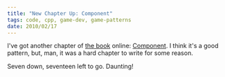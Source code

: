 ```yaml
---
title: "New Chapter Up: Component"
tags: code, cpp, game-dev, game-patterns
date: 2010/02/17
---
```

I've got another chapter of [the book](http://gameprogrammingpatterns.com/) online: [Component](http://gameprogrammingpatterns.com/component.html). I think
it's a good pattern, but, man, it was a hard chapter to write for some reason.

Seven down, seventeen left to go. Daunting!
